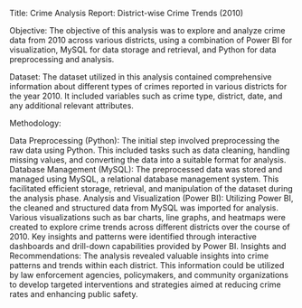 Title: Crime Analysis Report: District-wise Crime Trends (2010)

Objective: The objective of this analysis was to explore and analyze crime data from 2010 across various districts, using a combination of Power BI for visualization, MySQL for data storage and retrieval, and Python for data preprocessing and analysis.

Dataset: The dataset utilized in this analysis contained comprehensive information about different types of crimes reported in various districts for the year 2010. It included variables such as crime type, district, date, and any additional relevant attributes.

Methodology:

Data Preprocessing (Python): The initial step involved preprocessing the raw data using Python. This included tasks such as data cleaning, handling missing values, and converting the data into a suitable format for analysis.
Database Management (MySQL): The preprocessed data was stored and managed using MySQL, a relational database management system. This facilitated efficient storage, retrieval, and manipulation of the dataset during the analysis phase.
Analysis and Visualization (Power BI): Utilizing Power BI, the cleaned and structured data from MySQL was imported for analysis. Various visualizations such as bar charts, line graphs, and heatmaps were created to explore crime trends across different districts over the course of 2010. Key insights and patterns were identified through interactive dashboards and drill-down capabilities provided by Power BI.
Insights and Recommendations: The analysis revealed valuable insights into crime patterns and trends within each district. This information could be utilized by law enforcement agencies, policymakers, and community organizations to develop targeted interventions and strategies aimed at reducing crime rates and enhancing public safety.
